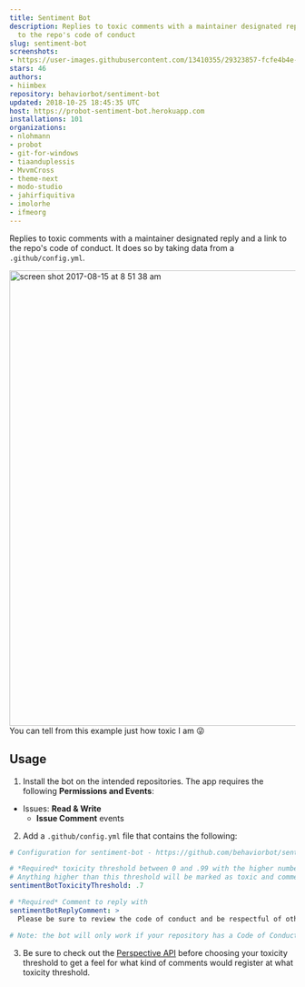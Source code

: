 ```yaml
---
title: Sentiment Bot
description: Replies to toxic comments with a maintainer designated reply and a link
  to the repo's code of conduct
slug: sentiment-bot
screenshots:
- https://user-images.githubusercontent.com/13410355/29323857-fcfe4b4e-8196-11e7-9a08-6184fd46edbb.png
stars: 46
authors:
- hiimbex
repository: behaviorbot/sentiment-bot
updated: 2018-10-25 18:45:35 UTC
host: https://probot-sentiment-bot.herokuapp.com
installations: 101
organizations:
- nlohmann
- probot
- git-for-windows
- tiaanduplessis
- MvvmCross
- theme-next
- modo-studio
- jahirfiquitiva
- imolorhe
- ifmeorg
---
```


Replies to toxic comments with a maintainer designated reply and a link to the repo's code of conduct. It does so by taking data from a `.github/config.yml`.

<img width="801" alt="screen shot 2017-08-15 at 8 51 38 am" src="https://user-images.githubusercontent.com/13410355/29323857-fcfe4b4e-8196-11e7-9a08-6184fd46edbb.png">
You can tell from this example just how toxic I am 😜

## Usage

1. Install the bot on the intended repositories. The app requires the following **Permissions and Events**:
- Issues: **Read & Write**
  - **Issue Comment** events
2. Add a `.github/config.yml` file that contains the following:

```yml
# Configuration for sentiment-bot - https://github.com/behaviorbot/sentiment-bot

# *Required* toxicity threshold between 0 and .99 with the higher numbers being the most toxic
# Anything higher than this threshold will be marked as toxic and commented on
sentimentBotToxicityThreshold: .7

# *Required* Comment to reply with
sentimentBotReplyComment: >
  Please be sure to review the code of conduct and be respectful of other users. cc/ @hiimbex

# Note: the bot will only work if your repository has a Code of Conduct
```
3. Be sure to check out the [Perspective API](https://www.perspectiveapi.com/) before choosing your toxicity threshold to get a feel for what kind of comments would register at what toxicity threshold.
